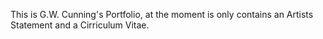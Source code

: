 This is G.W. Cunning's Portfolio, at the moment is only contains an Artists Statement and a Cirriculum Vitae.
